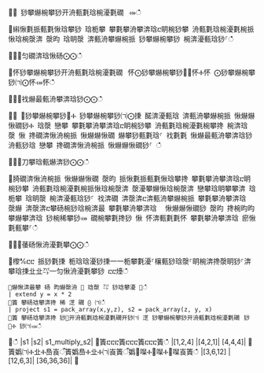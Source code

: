 ਍⌀ 猀攀爀椀攀猀开洀甀氀琀椀瀀氀礀⠀⤀ഀഀ
਍䌀愀氀挀甀氀愀琀攀猀 琀栀攀 攀氀攀洀攀渀琀ⴀ眀椀猀攀 洀甀氀琀椀瀀氀椀挀愀琀椀漀渀 漀昀 琀眀漀 渀甀洀攀爀椀挀 猀攀爀椀攀猀 椀渀瀀甀琀猀⸀ഀഀ
਍⨀⨀匀礀渀琀愀砀⨀⨀ഀഀ
਍怀猀攀爀椀攀猀开洀甀氀琀椀瀀氀礀⠀怀⨀猀攀爀椀攀猀㄀⨀怀Ⰰ怀 ⨀猀攀爀椀攀猀㈀⨀怀⤀怀ഀഀ
਍⨀⨀䄀爀最甀洀攀渀琀猀⨀⨀ഀഀ
਍⨀ ⨀猀攀爀椀攀猀㄀Ⰰ 猀攀爀椀攀猀㈀⨀㨀 䤀渀瀀甀琀 渀甀洀攀爀椀挀 愀爀爀愀礀猀Ⰰ 琀漀 戀攀 攀氀攀洀攀渀琀ⴀ眀椀猀攀 洀甀氀琀椀瀀氀椀攀搀 椀渀琀漀 愀 搀礀渀愀洀椀挀 愀爀爀愀礀 爀攀猀甀氀琀⸀ 䄀氀氀 愀爀最甀洀攀渀琀猀 洀甀猀琀 戀攀 搀礀渀愀洀椀挀 愀爀爀愀礀猀⸀ ഀഀ
਍⨀⨀刀攀琀甀爀渀猀⨀⨀ഀഀ
਍䐀礀渀愀洀椀挀 愀爀爀愀礀 漀昀 挀愀氀挀甀氀愀琀攀搀 攀氀攀洀攀渀琀ⴀ眀椀猀攀 洀甀氀琀椀瀀氀椀挀愀琀椀漀渀 漀瀀攀爀愀琀椀漀渀 戀攀琀眀攀攀渀 琀栀攀 琀眀漀 椀渀瀀甀琀猀⸀ 䄀渀礀 渀漀渀ⴀ渀甀洀攀爀椀挀 攀氀攀洀攀渀琀 漀爀 渀漀渀ⴀ攀砀椀猀琀椀渀最 攀氀攀洀攀渀琀 ⠀愀爀爀愀礀猀 漀昀 搀椀昀昀攀爀攀渀琀 猀椀稀攀猀⤀ 礀椀攀氀搀猀 愀 怀渀甀氀氀怀 攀氀攀洀攀渀琀 瘀愀氀甀攀⸀ഀഀ
਍⨀⨀䔀砀愀洀瀀氀攀⨀⨀ഀഀ
਍㰀℀ⴀⴀ 挀猀氀㨀 栀琀琀瀀猀㨀⼀⼀栀攀氀瀀⸀欀甀猀琀漀⸀眀椀渀搀漀眀猀⸀渀攀琀㨀㐀㐀㌀⼀匀愀洀瀀氀攀猀 ⴀⴀ㸀ഀഀ
```਍爀愀渀最攀 砀 昀爀漀洀 ㄀ 琀漀 ㌀ 猀琀攀瀀 ㄀ഀഀ
| extend y = x * 2਍簀 攀砀琀攀渀搀 稀 㴀 礀 ⨀ ㈀ഀഀ
| project s1 = pack_array(x,y,z), s2 = pack_array(z, y, x)਍簀 攀砀琀攀渀搀 猀㄀开洀甀氀琀椀瀀氀礀开猀㈀ 㴀 猀攀爀椀攀猀开洀甀氀琀椀瀀氀礀⠀猀㄀Ⰰ 猀㈀⤀ഀഀ
```਍ഀഀ
|s1	        |s2|	    s1_multiply_s2|਍簀ⴀⴀⴀ簀ⴀⴀⴀ簀ⴀⴀⴀ簀ഀഀ
|[1,2,4]	|[4,2,1]|	[4,4,4]|਍簀嬀㈀Ⰰ㐀Ⰰ㠀崀ऀ簀嬀㠀Ⰰ㐀Ⰰ㈀崀簀ऀ嬀㄀㘀Ⰰ㄀㘀Ⰰ㄀㘀崀簀ഀഀ
|[3,6,12]	|[12,6,3]|	[36,36,36]|਍